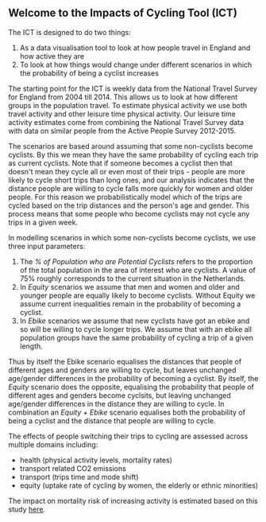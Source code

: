 ## Welcome to the Impacts of Cycling Tool (ICT)

The ICT is designed to do two things:

1. As a data visualisation tool to look at how people travel in England and how active they are
2. To look at how things would change under different scenarios in which the probability of being a cyclist increases

The starting point for the ICT is weekly data from the National Travel Survey for England from 2004 till 2014. This allows us to look at how different groups in the population travel. To estimate physical activity we use both travel activity and other leisure time physical activity. Our leisure time activity estimates come from combining the National Travel Survey data with data on similar people from the Active People Survey 2012-2015.

The scenarios are based around assuming that some non-cyclists become cyclists. By this we mean they have the same probability of cycling each trip as current cyclists. Note that if someone becomes a cyclist then that doesn't mean they cycle all or even most of their trips - people are more likely to cycle short trips than long ones, and our analysis indicates that the distance people are willing to cycle falls more quickly for women and older people. For this reason we probabilistically model which of the trips are cycled based on the trip distances and the person's age and gender. This process means that some people who become cyclists may not cycle any trips in a given week.

In modelling scenarios in which some non-cyclists become cyclists, we use three input parameters:

1. The *% of Population who are Potential Cyclists* refers to the proportion of the total population in the area of interest who are cyclists. A value of 75% roughly corresponds to the current situation in the Netherlands.
2. In *Equity* scenarios we assume that men and women and older and younger people are equally likely to become cyclists. Without Equity we assume current inequalities remain in the probability of becoming a cyclist.
3. In *Ebike* scenarios we assume that new cyclists have got an ebike and so will be willing to cycle longer trips. We assume that with an ebike all population groups have the same probability of cycling a trip of a given length.

Thus by itself the Ebike scenario equalises the distances that people of different ages and genders are willing to cycle, but leaves unchanged age/gender differences in the probability of becoming a cyclist. By itself, the *Equity*  scenario does the opposite, equalising the probability that people of different ages and genders become cyclsits, but leaving unchanged age/gender differences in the distance they are willing to cycle. In combination an *Equity + Ebike* scenario equalises both the probability of being a cyclist and the distance that people are willing to cycle.

The effects of people switching their trips to cycling are assessed across multiple domains including:

*	health (physical activity levels, mortality rates)
*	transport related CO2 emissions
*	transport (trips time and mode shift)
*	equity (uptake rate of cycling by women, the elderly or ethnic minorities)

The impact on mortality risk of increasing activity is estimated based on this study <a href="https://doi.org/10.1001/jamainternmed.2015.0533" target="_blank">here</a>.

